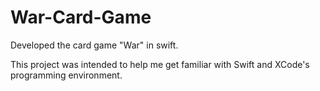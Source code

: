 # War-Card-Game
Developed the card game "War" in swift. 

This project was intended to help me get familiar with Swift and XCode's programming environment.
